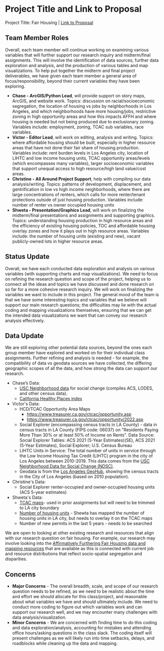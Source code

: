 # Project Title and Link to Proposal

Project Title: Fair Housing | [Link to Proposal](https://github.com/cengelh1/FairHousing#readme)

## Team Member Roles

Overall, each team member will continue working on examining various variables that will further support our research inquiry and midterm/final assignments. This will involve the identification of data sources, further data exploration and analysis, and the production of various tables and map visualizations. To help put together the midterm and final project deliverables, we have given each team member a general area of focus/responsibility, beyond their current variables they have been exploring. 

- **Chase - ArcGIS/Python Lead**, will provide support on story maps, ArcGIS, and website work. Topics: discussion on racial/socioeconomic segregation, the location of housing vs jobs by neighborhoods in Los Angeles, and which neighborhoods have more housing/jobs, restrictive zoning in high opportunity areas and how this impacts AFFH and where housing is needed but not being produced due to exclusionary zoning. Variables include: employment, zoning, TCAC sub variables, race variables.
- **Victor - Editor Lead**, will work on editing, analysis and writing. Topics: where affordable housing should be built, especially in higher resource areas that have not done their fair share of housing production. Variables include: rent burden levels in Los Angeles city, location of LIHTC and low income housing units, TCAC opportunity areas/levels (which encompasses many variables), larger socioeconomic variables that support unequal access to high resource/high land value/cost areas.
- **Christine - All Around Project Support**, help with compiling our data analysis/writing. Topics: patterns of development, displacement, and gentrification in low vs high income neighborhoods, where there are large concentrations of renters, which calls for more renter/tenant protections outside of just housing production. Variables include: number of renter vs owner occupied housing units
- **Shweta - Presentation/Graphics Lead**, will work on finalizing the midterm/final presentations and assignments and supporting graphics. Topics: understanding housing production in high resource areas and the efficiency of existing housing policies, TOC and affordable housing overlay zones and how it plays out in high resource areas. Variables include: the number of housing units (existing and new), vacant publicly-owned lots in higher resource areas.

## Status Update

Overall, we have each conducted data exploration and analysis on various variables (with supporting charts and map visualizations). We need to focus on refining the research question and scope of the project, helping us to connect all the ideas and topics we have discussed and done research on so far for a more cohesive research inquiry. We will work on finalizing the variables we want to include in this project. The general mood of the team is that we have some interesting topics and variables that we believe will support our main research questions; the difficulties may lie with the actual coding and mapping visualizations themselves, ensuring that we can get the intended data visualizations we want that can convey our research analysis effectively.

## Data Update

We are still exploring other potential data sources, beyond the ones each group member have explored and worked on for their individual class assignments. Further refining and analysis is needed - for example, the compatibility of data vs geodata sources we have collected, the differing geographic scopes of all the data, and how strong the data can support our research.

- Chase’s Data:
  - [USC Neighborhood data](https://la.myneighborhooddata.org/) for social change (compiles ACS, LODES, and other census data). 
  - [California Healthy Places index](https://www.healthyplacesindex.org/)
- Victor's Data:
  - HCD/TCAC Opportunity Area Maps
     - https://www.treasurer.ca.gov/ctcac/opportunity.asp 
     - https://www.treasurer.ca.gov/ctcac/opportunity/2022.asp 
  - Social Explorer (encompassing census tracts in LA County) - data in census tracts in LA County (FIPS code: 06037) on "Residents Paying More Than 30% or at least 50% of Income on Rents". Data Source: Social Explorer Tables: ACS 2021 (5-Year Estimates)(SE), ACS 2021 (5-Year Estimates), Social Explorer; U.S. Census Bureau
  - LIHTC Units in Service: The total number of units in service through the Low Income Housing Tax Credit (LIHTC) program in the city of Los Angeles between 2010-2019. This data comes from the [USC Neighborhood Data for Social Change (NDSC)](https://la.myneighborhooddata.org/2021/06/low-income-housing-tax-credits-lihtc/). 
  - Geodata is from the [Los Angeles GeoHub](https://geohub.lacity.org/datasets/d6c55385a0e749519f238b77135eafac_0/explore?location=34.020320%2C-118.410084%2C11.02), showing the census tracts in the City of Los Angeles (based on 2010 population).
- Christine's Data:
  - Social Explorer renter-occupied and owner-occupied housing units (ACS 5-year estimates)
- Shweta's Data:
  - [TCAC maps](https://www.treasurer.ca.gov/ctcac/opportunity/2023/final_2023_shapefile.zip)- used in prior assignments but will need to be trimmed to LA city boundary
  - [Number of housing units](https://www.socialexplorer.com/tables/ACS2021_5yr/R13290451) - Shewta has mapped the number of housing units in LA city, but needs to overlay it on the TCAC maps
  - Number of new permits in the last 5 years - needs to be searched

We are open to looking at other existing research and resources that align with our research question on fair housing. For example, our research may involve looking into the [Affirmatively Furthering Fair Housing data and mapping resources](https://affh-data-resources-cahcd.hub.arcgis.com/search?tags=hub%20housing%20needs%20and%20displacement%20risks) that are available as this is connected with current job and resource distributions that reflect socio-spatial segregation and disparities. 

## Concerns

- **Major Concerns** - The overall breadth, scale, and scope of our research question needs to be refined, as we need to be realistic about the time and effort we should allocate for this class/project, and reasonable about what variables we have and should ultimately include. We need to conduct more coding to figure out which variables work and can support our research well, and we may encounter many challenges with data analysis/visualization.
- **Minor Concerns** - We are concerned with finding time to do this coding and data exploration/analysis, accounting for mistakes and attending office hours/asking questions in the class slack. The coding itself will present challenges as we will likely run into time setbacks, delays, and roadblocks while cleaning up the data and mapping.

